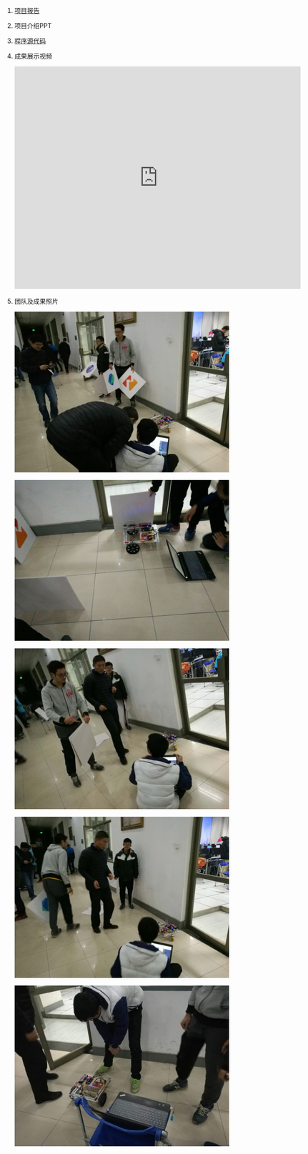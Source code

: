 1. [项目报告](https://github.com/kinggolzu/Introduction-to-Computer/blob/master/content/production/2016/group9/report.docx?raw=true)
2. 项目介绍PPT
3. [程序源代码](https://github.com/kinggolzu/Introduction-to-Computer/blob/master/content/production/2016/group9/source.xml?raw=true)
3. 成果展示视频
	
	<iframe frameborder="0" width="640" height="498" src="https://v.qq.com/iframe/player.html?vid=s0362cfwnta&tiny=0&auto=0" allowfullscreen></iframe>
	
4. 团队及成果照片

	![](1.jpeg)

	![](2.jpeg)

	![](3.jpeg)

	![](4.jpeg)

	![](5.jpeg)